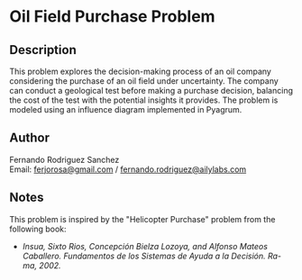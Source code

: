 # Oil Field Purchase Problem

## Description
This problem explores the decision-making process of an oil company considering the purchase of an oil field under uncertainty. The company can conduct a geological test before making a purchase decision, balancing the cost of the test with the potential insights it provides. The problem is modeled using an influence diagram implemented in Pyagrum.

## Author
Fernando Rodriguez Sanchez  
Email: <ferjorosa@gmail.com> / <fernando.rodriguez@ailylabs.com>

## Notes
This problem is inspired by the "Helicopter Purchase" problem from the following book:

* _Insua, Sixto Rios, Concepción Bielza Lozoya, and Alfonso Mateos Caballero. *Fundamentos de los Sistemas de Ayuda a la Decisión.* Ra-ma, 2002._

